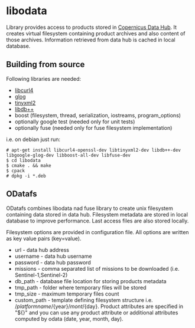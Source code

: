 # libodata
Library provides access to products stored in [Copernicus Data Hub](https://github.com/SentinelDataHub/dhus-distribution). It creates virtual filesystem containing product archives and also content of those archives. Information retrieved from data hub is cached in local database.

## Building from source
Following libraries are needed:

  * [libcurl4](https://github.com/curl/curl)
  * [glog](https://github.com/google/glog)
  * [tinyxml2](https://github.com/leethomason/tinyxml2)
  * [libdb++](https://github.com/berkeleydb/libdb)
  * boost (filesystem, thread, serialization, iostreams, program_options)
  * optionally google test (needed only for unit tests)
  * optionally fuse (needed only for fuse filesystem implementation)

i.e. on debian just run:

    # apt-get install libcurl4-openssl-dev libtinyxml2-dev libdb++-dev libgoogle-glog-dev libboost-all-dev libfuse-dev
    $ cd libodata
    $ cmake . && make
    $ cpack
    # dpkg -i *.deb

## ODatafs
ODatafs combines libodata nad fuse library to create unix filesystem containing data stored in data hub. Filesystem metadata are stored in local database to improve performance. Last access files are also stored locally.

Filesystem options are provided in configuration file. All options are written as key value pairs (key=value).
  * url - data hub address
  * username - data hub username
  * password - data hub password
  * missions - comma separated list of missions to be downloaded (i.e. Sentinel-1,Sentinel-2)
  * db_path - database file location for storing products metadata
  * tmp_path - folder where temporary files will be stored
  * tmp_size - maximum temporary files count
  * custom_path - template defining filesystem structure i.e. /${platformname}/${year}/${mont}/${day}. 
    Product attributes are specified in "${}" and you can use any product attribute or additional attributes computed by odata (date, year, month, day).